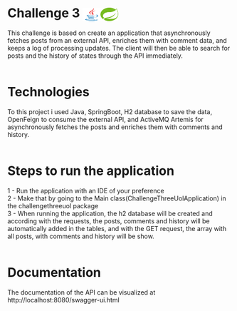 # Challenge 3 <img align="center" alt="Pedro-java" height="30" width="40" src="https://raw.githubusercontent.com/devicons/devicon/master/icons/java/java-original.svg"><img align="center" alt="Pedro-spring" height="30" width="40" src="https://raw.githubusercontent.com/devicons/devicon/master/icons/spring/spring-original.svg">

This challenge is based on create an application that asynchronously fetches posts from an external API, enriches them with comment data, and keeps a log of processing updates. The client will then be able to search for posts and the history of states through the API immediately.<br> <br>

# Technologies
To this project i used Java, SpringBoot, H2 database to save the data, OpenFeign to consume the external API, and ActiveMQ Artemis for asynchronously fetches the posts and enriches them with comments and history.<br> <br>

# Steps to run the application 

1 - Run the application with an IDE of your preference
<br>
2 - Make that by going to the Main class(ChallengeThreeUolApplication) in the challengethreeuol package
<br>
3 - When running the application, the h2 database will be created and according with the requests, the posts, comments and history will be automatically added in the tables, and with the GET request, the array with all posts, with comments and history will be show. <br> <br>

# Documentation
The documentation of the API can be visualized at http://localhost:8080/swagger-ui.html

